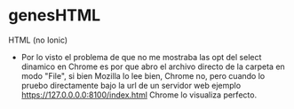 # genesHTML
HTML (no Ionic)

* Por lo visto el problema de que no me mostraba las opt del select dinamico en Chrome es por que abro el archivo directo de la carpeta en modo "File", si bien Mozilla lo lee bien, Chrome no, pero cuando lo pruebo directamente bajo la url de un servidor web ejemplo https://127.0.0.0.0:8100/index.html Chrome lo visualiza perfecto.
